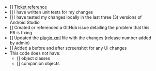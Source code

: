 - [] [Ticket reference](<LINK TO TICKET>)
- [] I have written unit tests for my changes
- [] I have tested my changes locally in the last three (3) versions of Android Studio
- [] Created or referenced a GitHub issue detailing the problem that this PR is fixing
- [] Updated the [plugin.xml](android-ally-plugin/blob/main/src/main/resources/META-INF/plugin.xml) file with the changes (release number added by admin)
- [] Added a before and after screenshot for any UI changes
- This code does not have:
  - [] object classes
  - [] companion objects
